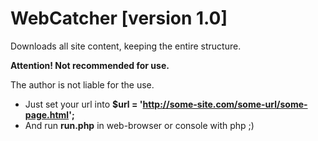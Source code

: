 WebCatcher [version 1.0]
==========
Downloads all site content, keeping the entire structure.

**Attention! Not recommended for use.**

The author is not liable for the use.

* Just set your url into **$url = 'http://some-site.com/some-url/some-page.html';**
* And run **run.php** in web-browser or console with php ;)
